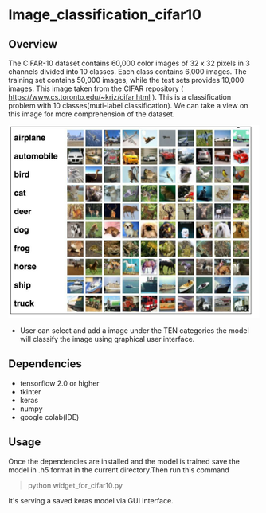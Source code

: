 # Image_classification_cifar10
## Overview
The CIFAR-10 dataset contains 60,000 color images of 32 x 32 pixels in 3 channels divided into 10 classes. Each class contains 6,000 images. The training set contains 50,000 images, while the test sets provides 10,000 images. This image taken from the CIFAR repository ( https://www.cs.toronto.edu/~kriz/cifar.html ). This is a classification problem with 10 classes(muti-label classification). We can take a view on this image for more comprehension of the dataset.

![Test Image 3](/cifar10.png)

- User can select and add a image under the TEN categories  the model will classify the image using graphical user interface.

## Dependencies
- tensorflow 2.0 or higher
- tkinter
- keras
- numpy
- google colab(IDE)

## Usage
Once the dependencies are installed and the model is trained save the model in .h5 format in the current directory.Then run this command

>python widget_for_cifar10.py

It's serving a saved keras model via GUI interface.
